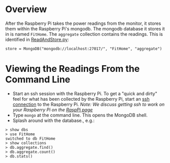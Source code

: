 # Overview
After the Raspberry Pi takes the power readings from the monitor, it stores them within the Raspberry Pi's mongodb.  The mongodb database it stores it in is named `FitHome`.  The `aggregate` collection contains the readings.  This is identified in [ReadAndStore.py](https://github.com/BitKnitting/FitHome_monitor/blob/master/ReadAndStore.py):  
```
store = MongoDB("mongodb://localhost:27017/", "FitHome", "aggregate")
```
# Viewing the Readings From the Command Line
- Start an ssh session with the Raspberry Pi.  To get a "quick and dirty" feel for what has been collected by the Raspberry Pi, start an [ssh connection](https://www.raspberrypi.org/documentation/remote-access/ssh/) to the Raspberry Pi.  _Note: We discuss getting ssh to work on your Raspberry Pi on the [RaspPi page](RaspPi)_  
- Type `mongo` at the command line.  This opens the MongoDB shell.
- Splash around with the database., e.g.:
```
> show dbs
> use FitHome
switched to db FitHome
> show collections
> db.aggregate.find()
> db.aggregate.count()
> db.stats()
```